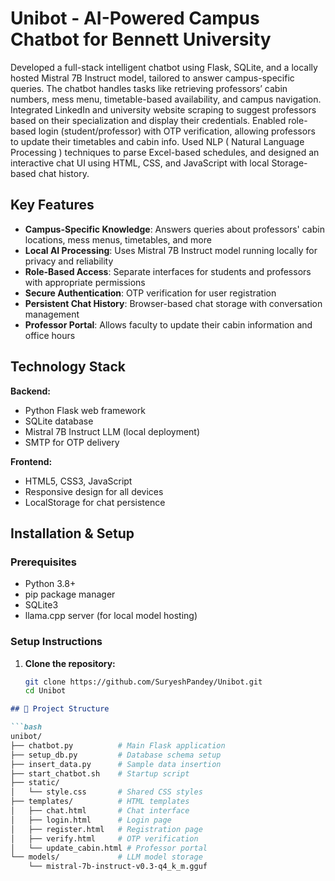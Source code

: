# Unibot - AI-Powered Campus Chatbot for Bennett University

Developed a full-stack intelligent chatbot using Flask, SQLite, and a locally hosted Mistral 7B Instruct model, tailored to answer campus-specific queries. The chatbot handles tasks like retrieving professors’ cabin numbers, mess menu, timetable-based availability, and campus navigation. Integrated LinkedIn and university website scraping to suggest professors based on their specialization and display their credentials. Enabled role-based login (student/professor) with OTP verification, allowing professors to update their timetables and cabin info. Used NLP ( Natural Language Processing ) techniques to parse Excel-based schedules, and designed an interactive chat UI using HTML, CSS, and JavaScript with local Storage-based chat history.


## Key Features

- **Campus-Specific Knowledge**: Answers queries about professors' cabin locations, mess menus, timetables, and more
- **Local AI Processing**: Uses Mistral 7B Instruct model running locally for privacy and reliability
- **Role-Based Access**: Separate interfaces for students and professors with appropriate permissions
- **Secure Authentication**: OTP verification for user registration
- **Persistent Chat History**: Browser-based chat storage with conversation management
- **Professor Portal**: Allows faculty to update their cabin information and office hours

## Technology Stack

**Backend:**
- Python Flask web framework
- SQLite database
- Mistral 7B Instruct LLM (local deployment)
- SMTP for OTP delivery

**Frontend:**
- HTML5, CSS3, JavaScript
- Responsive design for all devices
- LocalStorage for chat persistence

## Installation & Setup

### Prerequisites
- Python 3.8+
- pip package manager
- SQLite3
- llama.cpp server (for local model hosting)

### Setup Instructions

1. **Clone the repository:**
   ```bash
   git clone https://github.com/SuryeshPandey/Unibot.git
   cd Unibot

```markdown
## 📁 Project Structure

```bash
unibot/
├── chatbot.py          # Main Flask application
├── setup_db.py         # Database schema setup
├── insert_data.py      # Sample data insertion
├── start_chatbot.sh    # Startup script
├── static/
│   └── style.css       # Shared CSS styles
├── templates/          # HTML templates
│   ├── chat.html       # Chat interface
│   ├── login.html      # Login page
│   ├── register.html   # Registration page
│   ├── verify.html     # OTP verification
│   └── update_cabin.html # Professor portal
└── models/             # LLM model storage
    └── mistral-7b-instruct-v0.3-q4_k_m.gguf
